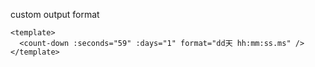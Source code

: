 custom output format

```vue
<template>
  <count-down :seconds="59" :days="1" format="dd天 hh:mm:ss.ms" />
</template>
```
